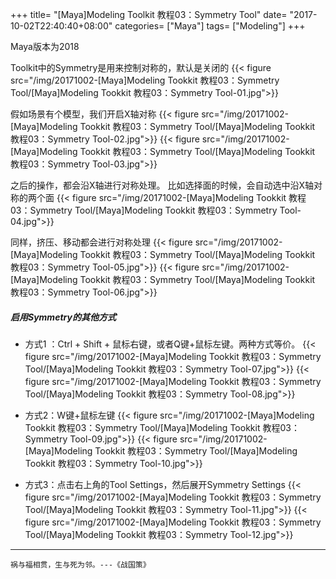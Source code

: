 +++
title= "[Maya]Modeling Toolkit 教程03：Symmetry Tool"
date= "2017-10-02T22:40:40+08:00"
categories= ["Maya"]
tags= ["Modeling"]
+++

Maya版本为2018

Toolkit中的Symmetry是用来控制对称的，默认是关闭的
{{< figure src="/img/20171002-[Maya]Modeling Tookkit 教程03：Symmetry Tool/[Maya]Modeling Tookkit 教程03：Symmetry Tool-01.jpg">}}

假如场景有个模型，我们开启X轴对称
{{< figure src="/img/20171002-[Maya]Modeling Tookkit 教程03：Symmetry Tool/[Maya]Modeling Tookkit 教程03：Symmetry Tool-02.jpg">}}
{{< figure src="/img/20171002-[Maya]Modeling Tookkit 教程03：Symmetry Tool/[Maya]Modeling Tookkit 教程03：Symmetry Tool-03.jpg">}}

之后的操作，都会沿X轴进行对称处理。
比如选择面的时候，会自动选中沿X轴对称的两个面
{{< figure src="/img/20171002-[Maya]Modeling Tookkit 教程03：Symmetry Tool/[Maya]Modeling Tookkit 教程03：Symmetry Tool-04.jpg">}}

同样，挤压、移动都会进行对称处理
{{< figure src="/img/20171002-[Maya]Modeling Tookkit 教程03：Symmetry Tool/[Maya]Modeling Tookkit 教程03：Symmetry Tool-05.jpg">}}
{{< figure src="/img/20171002-[Maya]Modeling Tookkit 教程03：Symmetry Tool/[Maya]Modeling Tookkit 教程03：Symmetry Tool-06.jpg">}}

##### 启用Symmetry的其他方式
+ 方式1 ：Ctrl + Shift + 鼠标右键，或者Q键+鼠标左键。两种方式等价。
{{< figure src="/img/20171002-[Maya]Modeling Tookkit 教程03：Symmetry Tool/[Maya]Modeling Tookkit 教程03：Symmetry Tool-07.jpg">}}
{{< figure src="/img/20171002-[Maya]Modeling Tookkit 教程03：Symmetry Tool/[Maya]Modeling Tookkit 教程03：Symmetry Tool-08.jpg">}}

+ 方式2：W键+鼠标左键
{{< figure src="/img/20171002-[Maya]Modeling Tookkit 教程03：Symmetry Tool/[Maya]Modeling Tookkit 教程03：Symmetry Tool-09.jpg">}}
{{< figure src="/img/20171002-[Maya]Modeling Tookkit 教程03：Symmetry Tool/[Maya]Modeling Tookkit 教程03：Symmetry Tool-10.jpg">}}

+ 方式3：点击右上角的Tool Settings，然后展开Symmetry Settings
{{< figure src="/img/20171002-[Maya]Modeling Tookkit 教程03：Symmetry Tool/[Maya]Modeling Tookkit 教程03：Symmetry Tool-11.jpg">}}
{{< figure src="/img/20171002-[Maya]Modeling Tookkit 教程03：Symmetry Tool/[Maya]Modeling Tookkit 教程03：Symmetry Tool-12.jpg">}}

***
`祸与福相贯，生与死为邻。---《战国策》`
